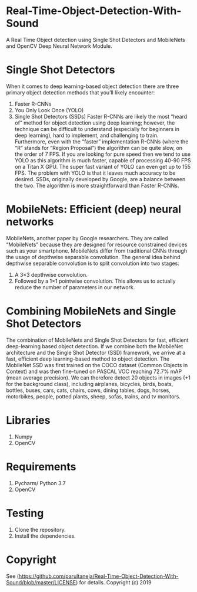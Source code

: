 # Real-Time-Object-Detection-With-Sound
A Real Time Object detection using Single Shot Detectors and MobileNets and OpenCV Deep Neural Network Module.


# Single Shot Detectors
When it comes to deep learning-based object detection there are three primary object detection methods that you’ll likely encounter:
1. Faster R-CNNs 
2. You Only Look Once (YOLO) 
3. Single Shot Detectors (SSDs)
Faster R-CNNs are likely the most “heard of” method for object detection using deep learning; however, the technique can be difficult to understand (especially for beginners in deep learning), hard to implement, and challenging to train.
Furthermore, even with the “faster” implementation R-CNNs (where the “R” stands for “Region Proposal”) the algorithm can be quite slow, on the order of 7 FPS.
If you are looking for pure speed then we tend to use YOLO as this algorithm is much faster, capable of processing 40-90 FPS on a Titan X GPU. The super fast variant of YOLO can even get up to 155 FPS.
The problem with YOLO is that it leaves much accuracy to be desired.
SSDs, originally developed by Google, are a balance between the two. The algorithm is more straightforward than Faster R-CNNs.

# MobileNets: Efficient (deep) neural networks
MobileNets, another paper by Google researchers. They are called “MobileNets” because they are designed for resource constrained devices such as your smartphone. MobileNets differ from traditional CNNs through the usage of depthwise separable convolution.
The general idea behind depthwise separable convolution is to split convolution into two stages:
1. A 3×3 depthwise convolution.
2. Followed by a 1×1 pointwise convolution.
This allows us to actually reduce the number of parameters in our network.

# Combining MobileNets and Single Shot Detectors
 The combination of MobileNets and Single Shot Detectors for fast, efficient deep-learning based object detection. If we combine both the MobileNet architecture and the Single Shot Detector (SSD) framework, we arrive at a fast, efficient deep learning-based method to object detection. The MobileNet SSD was first trained on the COCO dataset (Common Objects in Context) and was then fine-tuned on PASCAL VOC reaching 72.7% mAP (mean average precision).
We can therefore detect 20 objects in images (+1 for the background class), including airplanes, bicycles, birds, boats, bottles, buses, cars, cats, chairs, cows, dining tables, dogs, horses, motorbikes, people, potted plants, sheep, sofas, trains, and tv monitors.

# Libraries 
1. Numpy 
2. OpenCV

# Requirements
1. Pycharm/ Python 3.7 
2. OpenCV

# Testing 
1. Clone the repository.
2. Install the dependencies.


# Copyright
See (https://github.com/parultaneja/Real-Time-Object-Detection-With-Sound/blob/master/LICENSE) for details. Copyright (c) 2019
